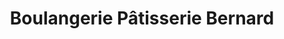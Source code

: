 ---
title: "Boulangerie Pâtisserie Bernard"
url: /gruissan/boulangerie-patisserie-bernard/
shop: boulangerie
---